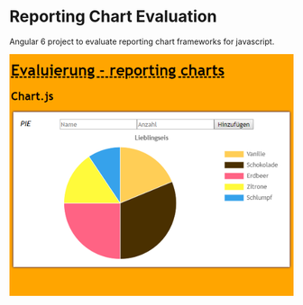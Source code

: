 # Reporting Chart Evaluation  

Angular 6 project to evaluate reporting chart frameworks for javascript.

  

![chart](src/assets/chart.png?raw=true "App screenshot")